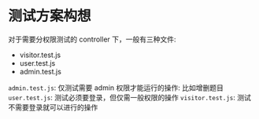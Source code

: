 # 测试方案构想

对于需要分权限测试的 controller 下，一般有三种文件:

- visitor.test.js
- user.test.js
- admin.test.js

`admin.test.js`: 仅测试需要 admin 权限才能运行的操作: 比如增删题目
`user.test.js`: 测试必须要登录，但仅需一般权限的操作
`visitor.test.js`: 测试不需要登录就可以进行的操作
